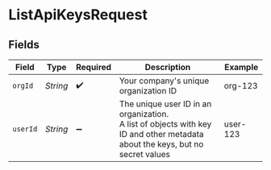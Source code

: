 # ListApiKeysRequest


## Fields

| Field                                                                                                                         | Type                                                                                                                          | Required                                                                                                                      | Description                                                                                                                   | Example                                                                                                                       |
| ----------------------------------------------------------------------------------------------------------------------------- | ----------------------------------------------------------------------------------------------------------------------------- | ----------------------------------------------------------------------------------------------------------------------------- | ----------------------------------------------------------------------------------------------------------------------------- | ----------------------------------------------------------------------------------------------------------------------------- |
| `orgId`                                                                                                                       | *String*                                                                                                                      | :heavy_check_mark:                                                                                                            | Your company's unique organization ID                                                                                         | org-123                                                                                                                       |
| `userId`                                                                                                                      | *String*                                                                                                                      | :heavy_minus_sign:                                                                                                            | The unique user ID in an organization.<br/> A list of objects with key ID and other metadata about the keys, but no secret values | user-123                                                                                                                      |